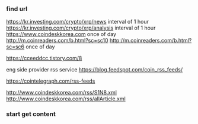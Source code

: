 ### find url

https://kr.investing.com/crypto/xrp/news interval of 1 hour
https://kr.investing.com/crypto/xrp/analysis interval of 1 hour
https://www.coindeskkorea.com once of day
http://m.coinreaders.com/b.html?sc=sc10
http://m.coinreaders.com/b.html?sc=sc6 once of day

https://cceeddcc.tistory.com/8

eng side
provider rss service
https://blog.feedspot.com/coin_rss_feeds/

https://cointelegraph.com/rss-feeds

http://www.coindeskkorea.com/rss/S1N8.xml
http://www.coindeskkorea.com/rss/allArticle.xml


<outline type="rss" text="Cryptocurrency News, Bitcoin, Litec..." title="Cryptocurrency News, Bitcoin, Litec..." xmlUrl="http://www.cryptocoinsnews.com/feed/" htmlUrl="https://www.cryptocoinsnews.com"/>
<outline type="rss" text="Cryptocurrencies" title="Cryptocurrencies" xmlUrl="http://cryptocur.com/feed/" htmlUrl="http://cryptocur.com"/>
<outline type="rss" text="CoinDesk" title="CoinDesk" xmlUrl="http://feeds.feedburner.com/CoinDesk" htmlUrl="http://www.coindesk.com"/>
<outline type="rss" text="NuBits" title="NuBits" xmlUrl="http://www.reddit.com/r/NuBits/.rss" htmlUrl="http://www.reddit.com/r/NuBits/"/>
<outline type="rss" text="Le Coin Coin" title="Le Coin Coin" xmlUrl="http://le-coin-coin.fr/feed/" htmlUrl="http://le-coin-coin.fr"/>
<outline type="rss" text="Coinjockey.com" title="Coinjockey.com" xmlUrl="http://www.coinjockey.com/feed/" htmlUrl="http://www.coinjockey.com"/>
<outline type="rss" text="Open transactions - Alerte Google" title="Open transactions - Alerte Google" xmlUrl="https://www.google.fr/alerts/feeds/03608699083601741120/2317463790769430578"/>
<outline type="rss" text="bits of proof" title="bits of proof" xmlUrl="http://bitsofproof.com/?feed=rss2" htmlUrl="https://bitsofproof.com"/>
<outline type="rss" text="Conformal Systems, LLC. » Bitcoin" title="Conformal Systems, LLC. » Bitcoin" xmlUrl="https://blog.conformal.com/category/bitcoin/feed/" htmlUrl="https://blog.conformal.com"/>
<outline type="rss" text="Crypto News" title="Crypto News" xmlUrl="http://crypto-news.com/feed/" htmlUrl="http://crypto-news.com"/>
<outline type="rss" text="CryptoSource" title="CryptoSource" xmlUrl="http://cryptosource.org/feed/" htmlUrl="http://cryptosource.org"/>
<outline type="rss" text="Open Transactions" title="Open Transactions" xmlUrl="http://www.reddit.com/r/opentransactions/.rss" htmlUrl="http://www.reddit.com/r/opentransactions/"/>
<outline type="rss" text="Oleg Andreev" title="Oleg Andreev" xmlUrl="http://blog.oleganza.com/rss" htmlUrl="http://blog.oleganza.com/"/>
<outline type="rss" text="BitCoin Examiner" title="BitCoin Examiner" xmlUrl="http://bitcoinexaminer.org/feed/" htmlUrl="http://bitcoinexaminer.org"/>
<outline type="rss" text="Bitcoins Insider" title="Bitcoins Insider" xmlUrl="http://bitcoinsinsider.com/rss/" htmlUrl="http://bitcoinsinsider.com"/>
<outline type="rss" text="Events - BdxCoin" title="Events - BdxCoin" xmlUrl="http://www.meetup.com/BdxCoin/events/rss/" htmlUrl="http://www.meetup.com/BdxCoin/events/"/>
<outline type="rss" text="Bitcoin News, Analysis &amp; Features" title="Bitcoin News, Analysis &amp; Features" xmlUrl="http://www.coinspectator.com/feed/" htmlUrl="http://www.coinspectator.com"/>
<outline type="rss" text="The Genesis Block" title="The Genesis Block" xmlUrl="http://thegenesisblock.com/feed/" htmlUrl="http://tradeblock.com/research"/>
<outline type="rss" text="TheBITCOIN .fr" title="TheBITCOIN .fr" xmlUrl="http://www.thebitcoin.fr/feed/" htmlUrl="http://www.thebitcoin.fr"/>
<outline type="rss" text="Peercoin: The Secure &amp; Sustainable ..." title="Peercoin: The Secure &amp; Sustainable ..." xmlUrl="http://www.reddit.com/r/peercoin/.rss" htmlUrl="http://www.reddit.com/r/peercoin/"/>
<outline type="rss" text="La Voie Du Bitcoin" title="La Voie Du Bitcoin" xmlUrl="http://blog.lavoiedubitcoin.info/feed/atom" htmlUrl="http://blog.lavoiedubitcoin.info/"/>
<outline type="rss" text="Ripple" title="Ripple" xmlUrl="https://ripple.com/feed/" htmlUrl="https://ripple.com"/>
<outline type="rss" text="The All-in-One, Cheap, Energy-efficient Package to Store and Mint Peercoin" title="The All-in-One, Cheap, Energy-efficient Package to Store and Mint Peercoin" xmlUrl="http://www.reddit.com/r/Peerbox/.rss" htmlUrl="http://www.reddit.com/r/Peerbox/"/>
<outline type="rss" text="overview for oleganza" title="overview for oleganza" xmlUrl="http://www.reddit.com/user/oleganza/.rss" htmlUrl="http://www.reddit.com/"/>
<outline type="rss" text="Open Transactions News" title="Open Transactions News" xmlUrl="http://otblog.net/feed/" htmlUrl="http://otblog.net"/>
<outline type="rss" text="Bitcoinism" title="Bitcoinism" xmlUrl="http://bitcoinism.liberty.me/feed/" htmlUrl="http://bitcoinism.liberty.me"/>
<outline type="rss" text="Official Primecoin (XPM) News" title="Official Primecoin (XPM) News" xmlUrl="http://www.primecoiner.com/feed/" htmlUrl="http://www.primecoiner.com"/>
<outline type="rss" text="Crypto Canard" title="Crypto Canard" xmlUrl="http://www.cryptocanard.com/feed/" htmlUrl="http://www.cryptocanard.com"/>
<outline type="rss" text="CoinTelegraph.Com News" title="CoinTelegraph.Com News" xmlUrl="http://cointelegraph.com/rss" htmlUrl="http://cointelegraph.com"/>

### start get content

